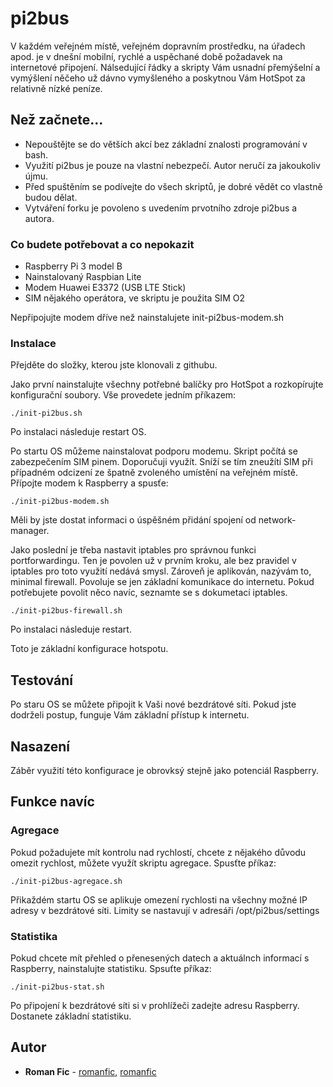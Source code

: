 # pi2bus

V každém veřejném místě, veřejném dopravním prostředku, na úřadech apod. je v dnešní mobilní, rychlé a uspěchané době požadavek na internetové připojení. Nálsedující řádky a skripty Vám usnadní přemýšelní a vymýšlení něčeho už dávno vymyšleného a poskytnou Vám HotSpot za relativně nízké peníze.

## Než začnete...

* Nepouštějte se do větších akcí bez základní znalosti programování v bash.
* Využití pi2bus je pouze na vlastní nebezpečí. Autor neručí za jakoukoliv újmu.
* Před spuštěním se podívejte do všech skriptů, je dobré vědět co vlastně budou dělat.
* Vytváření forku je povoleno s uvedením prvotního zdroje pi2bus a autora.


### Co budete potřebovat a co nepokazit

* Raspberry Pi 3 model B
* Nainstalovaný Raspbian Lite
* Modem Huawei E3372 (USB LTE Stick)
* SIM nějakého operátora, ve skriptu je použita SIM O2

Nepřipojujte modem dříve než nainstalujete init-pi2bus-modem.sh

### Instalace

Přejděte do složky, kterou jste klonovali z githubu.

Jako první nainstalujte všechny potřebné balíčky pro HotSpot a rozkopírujte konfigurační soubory. Vše provedete jedním příkazem:
```
./init-pi2bus.sh
```
Po instalaci následuje restart OS.

Po startu OS můžeme nainstalovat podporu modemu. Skript počítá se zabezpečením SIM pinem. Doporučuji využít. Sníží se tím zneužítí SIM při případném odcizení ze špatně zvoleného umístění na veřejném místě.
Přípojte modem k Raspberry a spusťe:
```
./init-pi2bus-modem.sh
```
Měli by jste dostat informaci o úspěšném přidání spojení od network-manager.

Jako poslední je třeba nastavit iptables pro správnou funkci portforwardingu. Ten je povolen už v prvním kroku, ale bez pravidel v iptables pro toto využití nedává smysl. Zároveň je aplikován, nazývám to, minimal firewall. Povoluje se jen základní komunikace do internetu. Pokud potřebujete povolit něco navíc, seznamte se s dokumetací iptables.

```
./init-pi2bus-firewall.sh
```
Po instalaci následuje restart.

Toto je základní konfigurace hotspotu.

## Testování

Po staru OS se můžete připojit k Vaši nové bezdrátové síti. Pokud jste dodrželi postup, funguje Vám základní přístup k internetu.

## Nasazení

Záběr využití této konfigurace je obrovksý stejně jako potenciál Raspberry.

## Funkce navíc

### Agregace

Pokud požadujete mít kontrolu nad rychlostí, chcete z nějakého důvodu omezit rychlost, můžete využít skriptu agregace.
Spusťte příkaz:
```
./init-pi2bus-agregace.sh
```
Přikaždém startu OS se aplikuje omezení rychlosti na všechny možné IP adresy v bezdrátové síti. Limity se nastavují v adresáři /opt/pi2bus/settings

### Statistika

Pokud chcete mít přehled o přenesených datech a aktuálnch informací s Raspberry, nainstalujte statistiku.
Spsuťte příkaz:
```
./init-pi2bus-stat.sh
```
Po připojení k bezdrátové síti si v prohlížeči zadejte adresu Raspberry. Dostanete základní statistiku.

## Autor

* **Roman Fic** - [romanfic](https://github.com/romanfic), [romanfic](https://www.ficovi.cz/roman)
